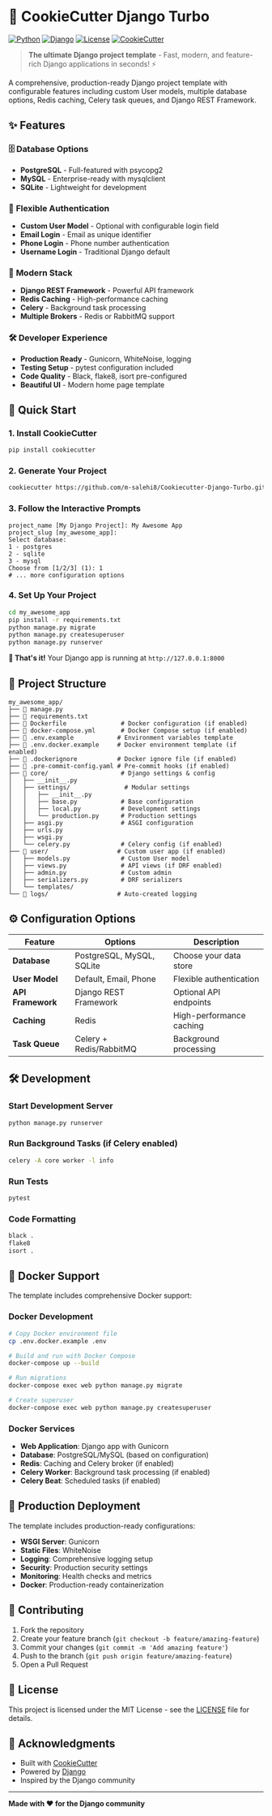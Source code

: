 # 🚀 CookieCutter Django Turbo

[![Python](https://img.shields.io/badge/Python-3.8+-blue.svg)](https://python.org)
[![Django](https://img.shields.io/badge/Django-4.2+-green.svg)](https://djangoproject.com)
[![License](https://img.shields.io/badge/License-MIT-yellow.svg)](LICENSE)
[![CookieCutter](https://img.shields.io/badge/CookieCutter-Template-red.svg)](https://cookiecutter.readthedocs.io)

> **The ultimate Django project template** - Fast, modern, and feature-rich Django applications in seconds! ⚡

A comprehensive, production-ready Django project template with configurable features including custom User models, multiple database options, Redis caching, Celery task queues, and Django REST Framework.

## ✨ Features

### 🗄️ **Database Options**
- **PostgreSQL** - Full-featured with psycopg2
- **MySQL** - Enterprise-ready with mysqlclient  
- **SQLite** - Lightweight for development

### 👤 **Flexible Authentication**
- **Custom User Model** - Optional with configurable login field
- **Email Login** - Email as unique identifier
- **Phone Login** - Phone number authentication
- **Username Login** - Traditional Django default

### 🚀 **Modern Stack**
- **Django REST Framework** - Powerful API framework
- **Redis Caching** - High-performance caching
- **Celery** - Background task processing
- **Multiple Brokers** - Redis or RabbitMQ support

### 🛠️ **Developer Experience**
- **Production Ready** - Gunicorn, WhiteNoise, logging
- **Testing Setup** - pytest configuration included
- **Code Quality** - Black, flake8, isort pre-configured
- **Beautiful UI** - Modern home page template

## 🚀 Quick Start

### 1. Install CookieCutter
```bash
pip install cookiecutter
```

### 2. Generate Your Project
```bash
cookiecutter https://github.com/m-salehi8/Cookiecutter-Django-Turbo.git
```

### 3. Follow the Interactive Prompts
```
project_name [My Django Project]: My Awesome App
project_slug [my_awesome_app]: 
Select database:
1 - postgres
2 - sqlite  
3 - mysql
Choose from [1/2/3] (1): 1
# ... more configuration options
```

### 4. Set Up Your Project
```bash
cd my_awesome_app
pip install -r requirements.txt
python manage.py migrate
python manage.py createsuperuser
python manage.py runserver
```

**🎉 That's it!** Your Django app is running at `http://127.0.0.1:8000`

## 📁 Project Structure

```
my_awesome_app/
├── 📄 manage.py
├── 📄 requirements.txt
├── 📄 Dockerfile               # Docker configuration (if enabled)
├── 📄 docker-compose.yml       # Docker Compose setup (if enabled)
├── 📄 .env.example            # Environment variables template
├── 📄 .env.docker.example     # Docker environment template (if enabled)
├── 📄 .dockerignore           # Docker ignore file (if enabled)
├── 📄 .pre-commit-config.yaml # Pre-commit hooks (if enabled)
├── 📁 core/                    # Django settings & config
│   ├── __init__.py
│   ├── settings/               # Modular settings
│   │   ├── __init__.py
│   │   ├── base.py            # Base configuration
│   │   ├── local.py           # Development settings
│   │   └── production.py      # Production settings
│   ├── asgi.py                # ASGI configuration
│   ├── urls.py
│   ├── wsgi.py
│   └── celery.py              # Celery config (if enabled)
├── 📁 user/                   # Custom user app (if enabled)
│   ├── models.py              # Custom User model
│   ├── views.py               # API views (if DRF enabled)
│   ├── admin.py               # Custom admin
│   ├── serializers.py         # DRF serializers
│   └── templates/
└── 📁 logs/                   # Auto-created logging
```

## ⚙️ Configuration Options

| Feature | Options | Description |
|---------|---------|-------------|
| **Database** | PostgreSQL, MySQL, SQLite | Choose your data store |
| **User Model** | Default, Email, Phone | Flexible authentication |
| **API Framework** | Django REST Framework | Optional API endpoints |
| **Caching** | Redis | High-performance caching |
| **Task Queue** | Celery + Redis/RabbitMQ | Background processing |

## 🛠️ Development

### Start Development Server
```bash
python manage.py runserver
```

### Run Background Tasks (if Celery enabled)
```bash
celery -A core worker -l info
```

### Run Tests
```bash
pytest
```

### Code Formatting
```bash
black .
flake8
isort .
```

## 🐳 Docker Support

The template includes comprehensive Docker support:

### Docker Development
```bash
# Copy Docker environment file
cp .env.docker.example .env

# Build and run with Docker Compose
docker-compose up --build

# Run migrations
docker-compose exec web python manage.py migrate

# Create superuser
docker-compose exec web python manage.py createsuperuser
```

### Docker Services
- **Web Application**: Django app with Gunicorn
- **Database**: PostgreSQL/MySQL (based on configuration)
- **Redis**: Caching and Celery broker (if enabled)
- **Celery Worker**: Background task processing (if enabled)
- **Celery Beat**: Scheduled tasks (if enabled)

## 🚀 Production Deployment

The template includes production-ready configurations:

- **WSGI Server**: Gunicorn
- **Static Files**: WhiteNoise
- **Logging**: Comprehensive logging setup
- **Security**: Production security settings
- **Monitoring**: Health checks and metrics
- **Docker**: Production-ready containerization

## 🤝 Contributing

1. Fork the repository
2. Create your feature branch (`git checkout -b feature/amazing-feature`)
3. Commit your changes (`git commit -m 'Add amazing feature'`)
4. Push to the branch (`git push origin feature/amazing-feature`)
5. Open a Pull Request

## 📄 License

This project is licensed under the MIT License - see the [LICENSE](LICENSE) file for details.

## 🙏 Acknowledgments

- Built with [CookieCutter](https://cookiecutter.readthedocs.io)
- Powered by [Django](https://djangoproject.com)
- Inspired by the Django community

---

**Made with ❤️ for the Django community**